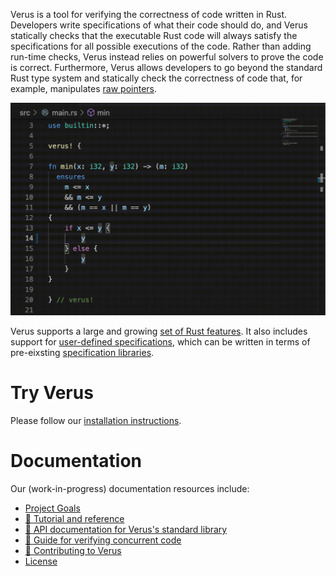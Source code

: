 Verus is a tool for verifying the correctness of code written in Rust.
Developers write specifications of what their code should do,
and Verus statically checks that the executable Rust code will always 
satisfy the specifications for all possible executions of the code.
Rather than adding run-time checks, Verus instead relies on powerful solvers to
prove the code is correct.  Furthermore, Verus allows developers to go beyond
the standard Rust type system and statically check the correctness of code that,
for example, manipulates [raw pointers](https://verus-lang.github.io/verus/state_machines/examples/rc.html).

![VS Code Demo](source/docs/vscode-demo.gif)

Verus supports a large and growing [set of Rust features](https://verus-lang.github.io/verus/guide/features.html).  It also includes support for [user-defined specifications](https://verus-lang.github.io/verus/guide/spec_functions.html), which can be written in terms of pre-eixsting [specification libraries](https://verus-lang.github.io/verus/guide/spec_lib.html).

# Try Verus

Please follow our [installation instructions](INSTALL.md).

# Documentation
Our (work-in-progress) documentation resources include:
 * [Project Goals](../../wiki/Goals)
 * [📖 Tutorial and reference](https://verus-lang.github.io/verus/guide/)
 * [📖 API documentation for Verus's standard library](https://verus-lang.github.io/verus/verusdoc/lib/)
 * [📖 Guide for verifying concurrent code](https://verus-lang.github.io/verus/state_machines/)
 * [📖 Contributing to Verus](CONTRIBUTING.md)
 * [License](LICENSE)
